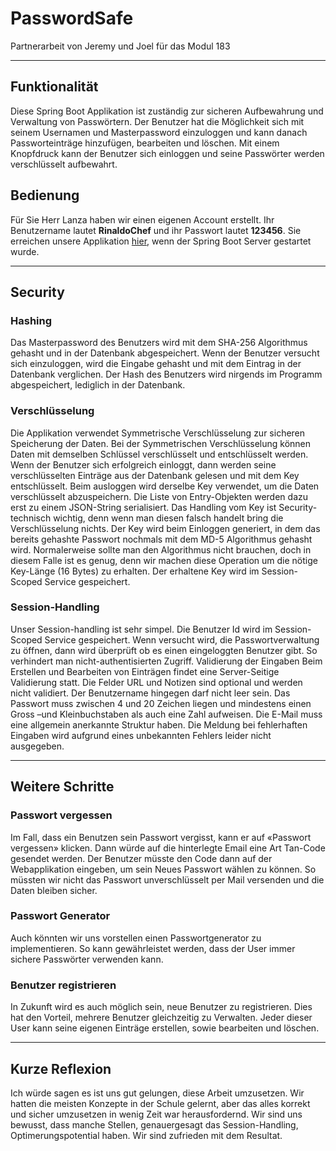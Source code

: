 # PasswordSafe
Partnerarbeit von Jeremy und Joel für das Modul 183

---

## Funktionalität
Diese Spring Boot Applikation ist zuständig zur sicheren Aufbewahrung und Verwaltung von Passwörtern. Der Benutzer hat die Möglichkeit sich mit seinem Usernamen und Masterpassword einzuloggen und kann danach Passworteinträge hinzufügen, bearbeiten und löschen. Mit einem Knopfdruck kann der Benutzer sich einloggen und seine Passwörter werden verschlüsselt aufbewahrt.

## Bedienung
Für Sie Herr Lanza haben wir einen eigenen Account erstellt. Ihr Benutzername lautet **RinaldoChef** und ihr Passwort lautet **123456**. Sie erreichen unsere Applikation [hier](localhost:8080/login), wenn der Spring Boot Server gestartet wurde. 

---

## Security
### Hashing
Das Masterpassword des Benutzers wird mit dem SHA-256 Algorithmus gehasht und in der Datenbank abgespeichert. Wenn der Benutzer versucht sich einzuloggen, wird die Eingabe gehasht und mit dem Eintrag in der Datenbank verglichen. Der Hash des Benutzers wird nirgends im Programm abgespeichert, lediglich in der Datenbank. 

### Verschlüsselung
Die Applikation verwendet Symmetrische Verschlüsselung zur sicheren Speicherung der Daten. Bei der Symmetrischen Verschlüsselung können Daten mit demselben Schlüssel verschlüsselt und entschlüsselt werden.
Wenn der Benutzer sich erfolgreich einloggt, dann werden seine verschlüsselten Einträge aus der Datenbank gelesen und mit dem Key entschlüsselt. Beim ausloggen wird derselbe Key verwendet, um die Daten verschlüsselt abzuspeichern. Die Liste von Entry-Objekten werden dazu erst zu einem JSON-String serialisiert.
Das Handling vom Key ist Security-technisch wichtig, denn wenn man diesen falsch handelt bring die Verschlüsselung nichts. Der Key wird beim Einloggen generiert, in dem das bereits gehashte Passwort nochmals mit dem MD-5 Algorithmus gehasht wird. Normalerweise sollte man den Algorithmus nicht brauchen, doch in diesem Falle ist es genug, denn wir machen diese Operation um die nötige Key-Länge (16 Bytes) zu erhalten. Der erhaltene Key wird im Session-Scoped Service gespeichert.

### Session-Handling
Unser Session-handling ist sehr simpel. Die Benutzer Id wird im Session-Scoped Service gespeichert. Wenn versucht wird, die Passwortverwaltung zu öffnen, dann wird überprüft ob es einen eingeloggten Benutzer gibt. So verhindert man nicht-authentisierten Zugriff. 
Validierung der Eingaben
Beim Erstellen und Bearbeiten von Einträgen findet eine Server-Seitige Validierung statt. Die Felder URL und Notizen sind optional und werden nicht validiert. Der Benutzername hingegen darf nicht leer sein. Das Passwort muss zwischen 4 und 20 Zeichen liegen und mindestens einen Gross –und Kleinbuchstaben als auch eine Zahl aufweisen. Die E-Mail muss eine allgemein anerkannte Struktur haben. Die Meldung bei fehlerhaften Eingaben wird aufgrund eines unbekannten Fehlers leider nicht ausgegeben. 

--- 

## Weitere Schritte
### Passwort vergessen
Im Fall, dass ein Benutzen sein Passwort vergisst, kann er auf «Passwort vergessen» klicken. Dann würde auf die hinterlegte Email eine Art Tan-Code gesendet werden. Der Benutzer müsste den Code dann auf der Webapplikation eingeben, um sein Neues Passwort wählen zu können. So müssten wir nicht das Passwort unverschlüsselt per Mail versenden und die Daten bleiben sicher. 
### Passwort Generator
Auch könnten wir uns vorstellen einen Passwortgenerator zu implementieren. So kann gewährleistet werden, dass der User immer sichere Passwörter verwenden kann.

### Benutzer registrieren
In Zukunft wird es auch möglich sein, neue Benutzer zu registrieren. Dies hat den Vorteil, mehrere Benutzer gleichzeitig zu Verwalten. Jeder dieser User kann seine eigenen Einträge erstellen, sowie bearbeiten und löschen.

--- 

## Kurze Reflexion
Ich würde sagen es ist uns gut gelungen, diese Arbeit umzusetzen. Wir hatten die meisten Konzepte in der Schule gelernt, aber das alles korrekt und sicher umzusetzen in wenig Zeit war herausfordernd. Wir sind uns bewusst, dass manche Stellen, genauergesagt das Session-Handling, Optimerungspotential haben. Wir sind zufrieden mit dem Resultat. 
